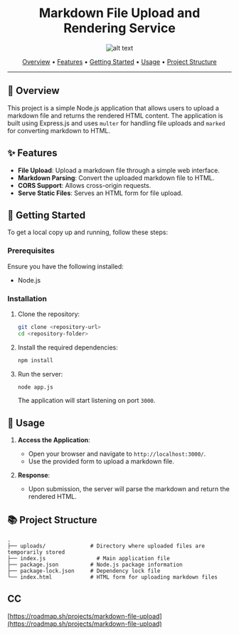 <div align="center">
    
  # Markdown File Upload and Rendering Service
  
  ![alt text](image.png)
  
  [Overview](#🎯-overview) •
  [Features](#✨-features) •
  [Getting Started](#🚀-getting-started) •
  [Usage](#📘-usage) •
  [Project Structure](#📚-project-structure)
  
</div>
  
---

## 🎯 Overview

This project is a simple Node.js application that allows users to upload a markdown file and returns the rendered HTML content. The application is built using Express.js and uses `multer` for handling file uploads and `marked` for converting markdown to HTML.

## ✨ Features

- **File Upload**: Upload a markdown file through a simple web interface.
- **Markdown Parsing**: Convert the uploaded markdown file to HTML.
- **CORS Support**: Allows cross-origin requests.
- **Serve Static Files**: Serves an HTML form for file upload.

## 🚀 Getting Started

To get a local copy up and running, follow these steps:

### Prerequisites

Ensure you have the following installed:

- Node.js

### Installation

1. Clone the repository:

    ```bash
    git clone <repository-url>
    cd <repository-folder>
    ```

2. Install the required dependencies:

    ```bash
    npm install
    ```

3. Run the server:

    ```bash
    node app.js
    ```

   The application will start listening on port `3000`.

## 📘 Usage

1. **Access the Application**:
   - Open your browser and navigate to `http://localhost:3000/`.
   - Use the provided form to upload a markdown file.

2. **Response**:
   - Upon submission, the server will parse the markdown and return the rendered HTML.

## 📚 Project Structure

```plaintext
.
├── uploads/              # Directory where uploaded files are temporarily stored
├── index.js                # Main application file
├── package.json          # Node.js package information
├── package-lock.json     # Dependency lock file
└── index.html            # HTML form for uploading markdown files
```

## CC
[https://roadmap.sh/projects/markdown-file-upload](https://roadmap.sh/projects/markdown-file-upload)
